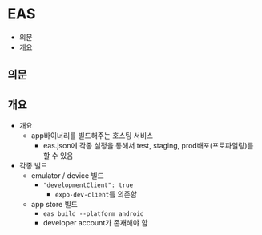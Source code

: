 # EAS

- 의문
- 개요

## 의문

## 개요

- 개요
  - app바이너리를 빌드해주는 호스팅 서비스
    - eas.json에 각종 설정을 통해서 test, staging, prod배포(프로파일링)를 할 수 있음
- 각종 빌드
  - emulator / device 빌드
    - `"developmentClient": true`
      - `expo-dev-client`를 의존함
  - app store 빌드
    - `eas build --platform android`
    - developer account가 존재해야 함
